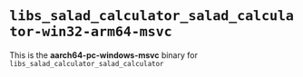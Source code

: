 # `libs_salad_calculator_salad_calculator-win32-arm64-msvc`

This is the **aarch64-pc-windows-msvc** binary for `libs_salad_calculator_salad_calculator`
